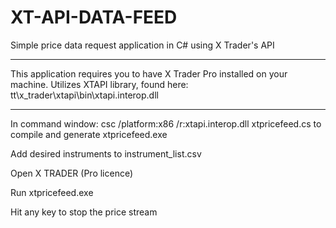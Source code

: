 XT-API-DATA-FEED
================

Simple price data request application in C# using X Trader's API

*****************************************************************************
This application requires you to have X Trader Pro installed on your machine.
Utilizes XTAPI library, found here: tt\x_trader\xtapi\bin\xtapi.interop.dll
*****************************************************************************

In command window: csc /platform:x86 /r:xtapi.interop.dll xtpricefeed.cs
to compile and generate xtpricefeed.exe

Add desired instruments to instrument_list.csv

Open X TRADER (Pro licence)

Run xtpricefeed.exe

Hit any key to stop the price stream
